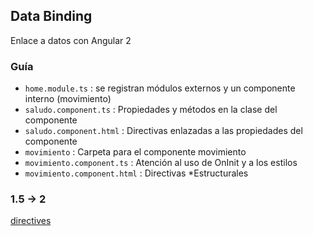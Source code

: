## Data Binding

Enlace a datos con Angular 2


### Guía
- `home.module.ts` : se registran módulos externos y un componente interno (movimiento)
- `saludo.component.ts` : Propiedades y métodos en la clase del componente
- `saludo.component.html` : Directivas enlazadas a las propiedades del componente
- `movimiento` : Carpeta para el componente movimiento
- `movimiento.component.ts` : Atención al uso de OnInit y a los estilos
- `movimiento.component.html` : Directivas *Estructurales




### 1.5 -> 2
[directives](http://ngmigrate.telerik.com/from-ng-repeat-to-ng-for)